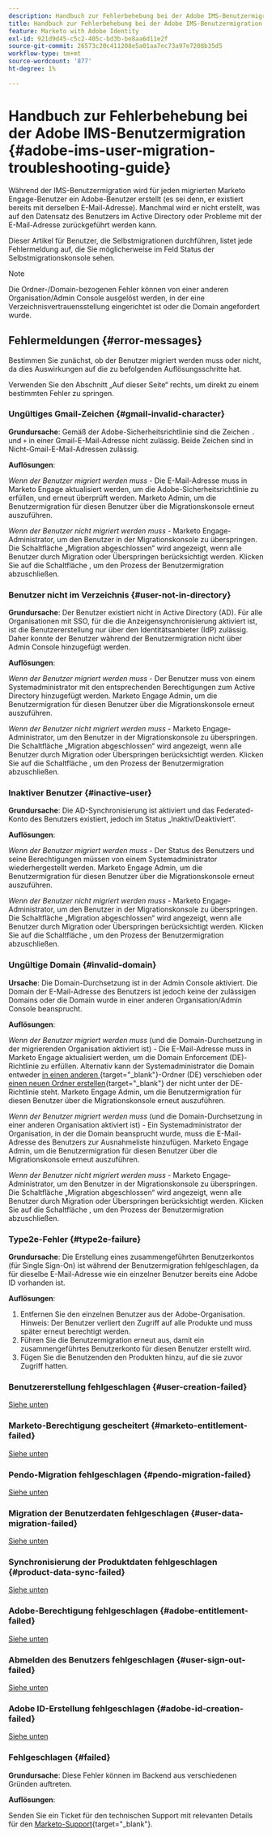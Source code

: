 ```yaml
---
description: Handbuch zur Fehlerbehebung bei der Adobe IMS-Benutzermigration - Marketo-Dokumente - Produktdokumentation
title: Handbuch zur Fehlerbehebung bei der Adobe IMS-Benutzermigration
feature: Marketo with Adobe Identity
exl-id: 921d9d45-c5c2-405c-bd3b-be8aa6d11e2f
source-git-commit: 26573c20c411208e5a01aa7ec73a97e7208b35d5
workflow-type: tm+mt
source-wordcount: '877'
ht-degree: 1%

---
```


# Handbuch zur Fehlerbehebung bei der Adobe IMS-Benutzermigration {#adobe-ims-user-migration-troubleshooting-guide}

Während der IMS-Benutzermigration wird für jeden migrierten Marketo Engage-Benutzer ein Adobe-Benutzer erstellt (es sei denn, er existiert bereits mit derselben E-Mail-Adresse). Manchmal wird er nicht erstellt, was auf den Datensatz des Benutzers im Active Directory oder Probleme mit der E-Mail-Adresse zurückgeführt werden kann.

Dieser Artikel für Benutzer, die Selbstmigrationen durchführen, listet jede Fehlermeldung auf, die Sie möglicherweise im Feld Status der Selbstmigrationskonsole sehen.

>[!NOTE]
>
>Die Ordner-/Domain-bezogenen Fehler können von einer anderen Organisation/Admin Console ausgelöst werden, in der eine Verzeichnisvertrauensstellung eingerichtet ist oder die Domain angefordert wurde.

## Fehlermeldungen {#error-messages}

Bestimmen Sie zunächst, ob der Benutzer migriert werden muss oder nicht, da dies Auswirkungen auf die zu befolgenden Auflösungsschritte hat.

Verwenden Sie den Abschnitt „Auf dieser Seite“ rechts, um direkt zu einem bestimmten Fehler zu springen.

### Ungültiges Gmail-Zeichen {#gmail-invalid-character}

**Grundursache**: Gemäß der Adobe-Sicherheitsrichtlinie sind die Zeichen `.` und `+` in einer Gmail-E-Mail-Adresse nicht zulässig. Beide Zeichen sind in Nicht-Gmail-E-Mail-Adressen zulässig.

**Auflösungen**:

_Wenn der Benutzer migriert werden muss_ - Die E-Mail-Adresse muss in Marketo Engage aktualisiert werden, um die Adobe-Sicherheitsrichtlinie zu erfüllen, und erneut überprüft werden. Marketo Admin, um die Benutzermigration für diesen Benutzer über die Migrationskonsole erneut auszuführen.

_Wenn der Benutzer nicht **&#x200B;**&#x200B;migriert werden muss_ - Marketo Engage-Administrator, um den Benutzer in der Migrationskonsole zu überspringen. Die Schaltfläche „Migration abgeschlossen“ wird angezeigt, wenn alle Benutzer durch Migration oder Überspringen berücksichtigt werden. Klicken Sie auf die Schaltfläche , um den Prozess der Benutzermigration abzuschließen.

### Benutzer nicht im Verzeichnis {#user-not-in-directory}

**Grundursache**: Der Benutzer existiert nicht in Active Directory (AD). Für alle Organisationen mit SSO, für die die Anzeigensynchronisierung aktiviert ist, ist die Benutzererstellung nur über den Identitätsanbieter (IdP) zulässig. Daher konnte der Benutzer während der Benutzermigration nicht über Admin Console hinzugefügt werden.

**Auflösungen**:

_Wenn der Benutzer migriert werden muss_ - Der Benutzer muss von einem Systemadministrator mit den entsprechenden Berechtigungen zum Active Directory hinzugefügt werden. Marketo Engage Admin, um die Benutzermigration für diesen Benutzer über die Migrationskonsole erneut auszuführen.

_Wenn der Benutzer nicht **&#x200B;**&#x200B;migriert werden muss_ - Marketo Engage-Administrator, um den Benutzer in der Migrationskonsole zu überspringen. Die Schaltfläche „Migration abgeschlossen“ wird angezeigt, wenn alle Benutzer durch Migration oder Überspringen berücksichtigt werden. Klicken Sie auf die Schaltfläche , um den Prozess der Benutzermigration abzuschließen.

### Inaktiver Benutzer {#inactive-user}

**Grundursache**: Die AD-Synchronisierung ist aktiviert und das Federated-Konto des Benutzers existiert, jedoch im Status „Inaktiv/Deaktiviert“.

**Auflösungen**:

_Wenn der Benutzer migriert werden muss_ - Der Status des Benutzers und seine Berechtigungen müssen von einem Systemadministrator wiederhergestellt werden. Marketo Engage Admin, um die Benutzermigration für diesen Benutzer über die Migrationskonsole erneut auszuführen.

_Wenn der Benutzer nicht **&#x200B;**&#x200B;migriert werden muss_ - Marketo Engage-Administrator, um den Benutzer in der Migrationskonsole zu überspringen. Die Schaltfläche „Migration abgeschlossen“ wird angezeigt, wenn alle Benutzer durch Migration oder Überspringen berücksichtigt werden. Klicken Sie auf die Schaltfläche , um den Prozess der Benutzermigration abzuschließen.

### Ungültige Domain {#invalid-domain}

**Ursache**: Die Domain-Durchsetzung ist in der Admin Console aktiviert. Die Domain der E-Mail-Adresse des Benutzers ist jedoch keine der zulässigen Domains oder die Domain wurde in einer anderen Organisation/Admin Console beansprucht.

**Auflösungen**:

_Wenn der Benutzer migriert werden muss_ (und die Domain-Durchsetzung in der migrierenden Organisation aktiviert ist) - Die E-Mail-Adresse muss in Marketo Engage aktualisiert werden, um die Domain Enforcement (DE)-Richtlinie zu erfüllen. Alternativ kann der Systemadministrator die Domain entweder [in einen anderen ](https://helpx.adobe.com/de/enterprise/using/manage-domains-directories.html#move-domains-across-directories){target="_blank"}-Ordner (DE) verschieben oder [einen neuen Ordner erstellen](https://helpx.adobe.com/de/enterprise/using/set-up-identity.html){target="_blank"} der nicht unter der DE-Richtlinie steht. Marketo Engage Admin, um die Benutzermigration für diesen Benutzer über die Migrationskonsole erneut auszuführen.

_Wenn der Benutzer migriert werden muss_ (und die Domain-Durchsetzung in einer anderen Organisation aktiviert ist) - Ein Systemadministrator der Organisation, in der die Domain beansprucht wurde, muss die E-Mail-Adresse des Benutzers zur Ausnahmeliste hinzufügen. Marketo Engage Admin, um die Benutzermigration für diesen Benutzer über die Migrationskonsole erneut auszuführen.

_Wenn der Benutzer nicht **&#x200B;**&#x200B;migriert werden muss_ - Marketo Engage-Administrator, um den Benutzer in der Migrationskonsole zu überspringen. Die Schaltfläche „Migration abgeschlossen“ wird angezeigt, wenn alle Benutzer durch Migration oder Überspringen berücksichtigt werden. Klicken Sie auf die Schaltfläche , um den Prozess der Benutzermigration abzuschließen.

### Type2e-Fehler {#type2e-failure}

**Grundursache**: Die Erstellung eines zusammengeführten Benutzerkontos (für Single Sign-On) ist während der Benutzermigration fehlgeschlagen, da für dieselbe E-Mail-Adresse wie ein einzelner Benutzer bereits eine Adobe ID vorhanden ist.

**Auflösungen**:

1. Entfernen Sie den einzelnen Benutzer aus der Adobe-Organisation. Hinweis: Der Benutzer verliert den Zugriff auf alle Produkte und muss später erneut berechtigt werden.
1. Führen Sie die Benutzermigration erneut aus, damit ein zusammengeführtes Benutzerkonto für diesen Benutzer erstellt wird.
1. Fügen Sie die Benutzenden den Produkten hinzu, auf die sie zuvor Zugriff hatten.

### Benutzererstellung fehlgeschlagen {#user-creation-failed}

[Siehe unten](#failed)

### Marketo-Berechtigung gescheitert {#marketo-entitlement-failed}

[Siehe unten](#failed)

### Pendo-Migration fehlgeschlagen {#pendo-migration-failed}

[Siehe unten](#failed)

### Migration der Benutzerdaten fehlgeschlagen {#user-data-migration-failed}

[Siehe unten](#failed)

### Synchronisierung der Produktdaten fehlgeschlagen {#product-data-sync-failed}

[Siehe unten](#failed)

### Adobe-Berechtigung fehlgeschlagen {#adobe-entitlement-failed}

[Siehe unten](#failed)

### Abmelden des Benutzers fehlgeschlagen {#user-sign-out-failed}

[Siehe unten](#failed)

### Adobe ID-Erstellung fehlgeschlagen {#adobe-id-creation-failed}

[Siehe unten](#failed)

### Fehlgeschlagen {#failed}

**Grundursache**: Diese Fehler können im Backend aus verschiedenen Gründen auftreten.

**Auflösungen**:

Senden Sie ein Ticket für den technischen Support mit relevanten Details für den [Marketo-Support](https://nation.marketo.com/t5/support/ct-p/Support){target="_blank"}.
